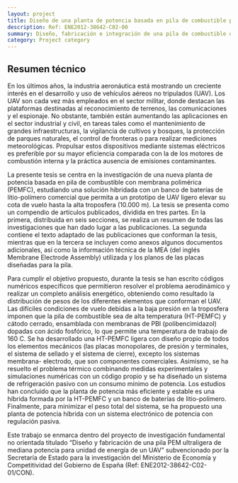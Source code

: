 ```yaml
---
layout: project
title: Diseño de una planta de potencia basada en pila de combustible para un vehículo aéreo no tripulado de elevada altitud.
description: Ref: ENE2012-38642-C02-00
summary: Diseño, fabricación e integración de una pila de combustible de una pila PEM ultraligera de mediana potencia para la unidad de energía de un UAV. Construcción de una planta de potencia (powertrain) para la propulsión de un vehículo aéreo no tripulado de bajo peso para alcanzar una cota de vuelo superior. 
category: Project category
---
```


## Resumen técnico
En los últimos años, la industria aeronáutica está mostrando un creciente interés en el desarrollo y uso de vehículos aéreos no tripulados (UAV). Los UAV son cada vez más empleados en el sector militar, donde destacan las plataformas destinadas al reconocimiento de terrenos, las comunicaciones y el espionaje. No obstante, también están aumentando las aplicaciones en el sector industrial y civil, en tareas tales como el mantenimiento de grandes infraestructuras, la vigilancia de cultivos y bosques, la protección de parques naturales, el control de fronteras o para realizar mediciones meteorológicas. Propulsar estos dispositivos mediante sistemas eléctricos es preferible por su mayor eficiencia comparada con la de los motores de combustión interna y la práctica ausencia de emisiones contaminantes.

La presente tesis se centra en la investigación de una nueva planta de potencia basada en pila de combustible con membrana polimérica (PEMFC), estudiando una solución hibridada con un banco de baterías de litio-polímero comercial que permita a un prototipo de UAV ligero elevar su cota de vuelo hasta la alta troposfera (10.000 m). La tesis se presenta como un compendio de artículos publicados, dividida en tres partes. En la primera, distribuida en seis secciones, se realiza un resumen de todas las investigaciones que han dado lugar a las publicaciones. La segunda contiene el texto adaptado de las publicaciones que conforman la tesis, mientras que en la tercera se incluyen como anexos algunos documentos adicionales, así como la información técnica de la MEA (del inglés Membrane Electrode Assembly) utilizada y los planos de las placas diseñadas para la pila.

Para cumplir el objetivo propuesto, durante la tesis se han escrito códigos numéricos específicos que permitieron resolver el problema aerodinámico y realizar un completo análisis energético, obteniendo como resultado la distribución de pesos de los diferentes elementos que conforman el UAV. Las difíciles condiciones de vuelo debidas a la baja presión en la troposfera imponen que la pila de combustible sea de alta temperatura (HT-PEMFC) y cátodo cerrado, ensamblada con membranas de PBI (polibencimidazol) dopadas con ácido fosfórico, lo que permite una temperatura de trabajo de 160  C. Se ha desarrollado una HT-PEMFC ligera con diseño propio de todos los elementos mecánicos (las placas monopolares, de presión y terminales, el sistema de sellado y el sistema de cierre), excepto los sistemas membrana- electrodo, que son componentes comerciales. Asimismo, se ha resuelto el problema térmico combinando medidas experimentales y simulaciones numéricas con un código propio y se ha diseñado un sistema de refrigeración pasivo con un consumo mínimo de potencia. Los estudios han concluido que la planta de potencia más eficiente y estable es una híbrida formada por la HT-PEMFC y un banco de baterías de litio-polímero. Finalmente, para minimizar el peso total del sistema, se ha propuesto una planta de potencia híbrida con un sistema electrónico de potencia con regulación pasiva.

Este trabajo se enmarca dentro del proyecto de investigación fundamental no orientada titulado “Diseño y fabricación de una pila PEM ultraligera de mediana potencia para unidad de energía de un UAV” subvencionado por la Secretaría de Estado para la investigación del Ministerio de Economía y Competitividad del Gobierno de España (Ref: ENE2012-38642-C02- 01/CON).
